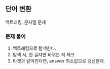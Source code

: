 ## 단어 변환
백트래킹, 문자열 문제

### 문제 풀이
1. 백트래킹으로 탐색한다.
2. 탐색 시, 한 글자만 바뀌는 지 체크
3. 타겟과 같아진다면, answer 최소값으로 갱신한다.